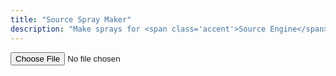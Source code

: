 ```yaml
---
title: "Source Spray Maker"
description: "Make sprays for <span class='accent'>Source Engine</span> games."
---
```


<link rel='stylesheet' href='/scss/zalgo.css'>

<input id='input' type='file' oninput='save()'>
<!--div style='width: 100%' class='center'>
	<button style='margin-bottom: 0' class='btn' type='button' onclick='open()'>Choose File</button>
</div>-->

<script type="module" src='/js/spray.js'></script>
